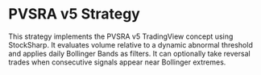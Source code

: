 # PVSRA v5 Strategy

This strategy implements the PVSRA v5 TradingView concept using StockSharp. It evaluates volume relative to a dynamic abnormal threshold and applies daily Bollinger Bands as filters. It can optionally take reversal trades when consecutive signals appear near Bollinger extremes.
